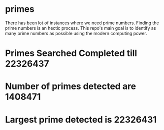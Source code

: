 # primes
There has been lot of instances where we need prime numbers. Finding the prime numbers is an hectic process. This repo's main goal is to identify as many prime numbers as possible using the modern computing power.

# Primes Searched Completed till 22326437
# Number of primes detected are 1408471
# Largest prime detected is 22326431
